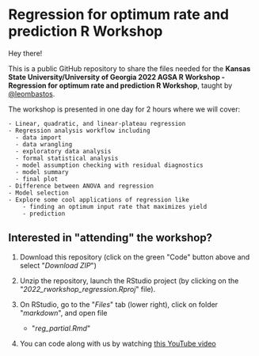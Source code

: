 # Regression for optimum rate and prediction R Workshop 

Hey there!  

This is a public GitHub repository to share the files needed for the **Kansas State University/University of Georgia 2022 AGSA R Workshop - Regression for optimum rate and prediction R Workshop**, taught by [@leombastos](https://github.com/leombastos).    

The workshop is presented in one day for 2 hours where we will cover:  
    
    - Linear, quadratic, and linear-plateau regression
    - Regression analysis workflow including  
      - data import
      - data wrangling
      - exploratory data analysis
      - formal statistical analysis
      - model assumption checking with residual diagnostics
      - model summary
      - final plot
    - Difference between ANOVA and regression
    - Model selection
    - Explore some cool applications of regression like 
        - finding an optimum input rate that maximizes yield
        - prediction


## **Interested in "attending" the workshop?**  

1. Download this repository (click on the green "Code" button above and select "*Download ZIP*")  

2. Unzip the repository, launch the RStudio project (by clicking on the "*2022_rworkshop_regression.Rproj*" file).  

3. On RStudio, go to the "*Files*" tab (lower right), click on folder "*markdown*", and open file 
    - "*reg_partial.Rmd*" 
 

4. You can code along with us by watching [this YouTube video]()  
